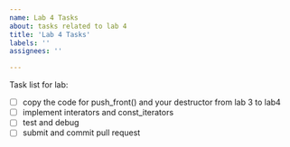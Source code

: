 ```yaml
---
name: Lab 4 Tasks
about: tasks related to lab 4
title: 'Lab 4 Tasks'
labels: ''
assignees: ''

---
```


Task list for lab:

- [ ] copy the code for push_front() and your destructor from lab 3 to lab4
- [ ] implement interators and const_iterators
- [ ] test and debug
- [ ] submit and commit pull request
